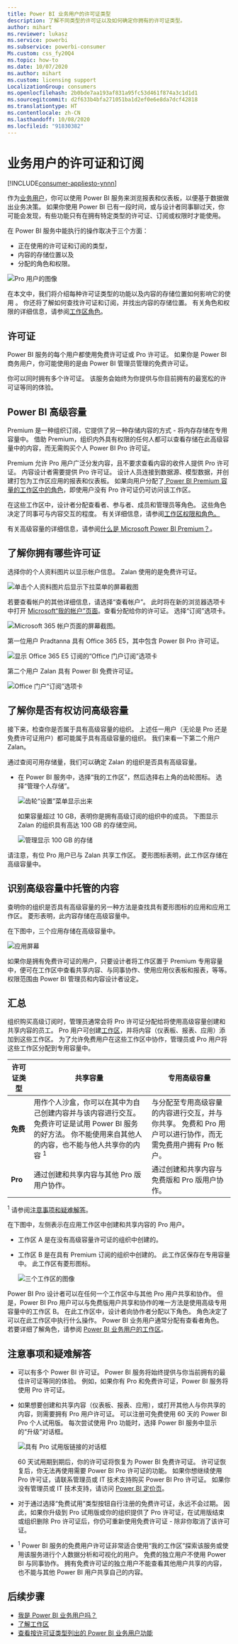 ```yaml
---
title: Power BI 业务用户的许可证类型
description: 了解不同类型的许可证以及如何确定你拥有的许可证类型。
author: mihart
ms.reviewer: lukasz
ms.service: powerbi
ms.subservice: powerbi-consumer
Ms.custom: css_fy20Q4
ms.topic: how-to
ms.date: 10/07/2020
ms.author: mihart
ms.custom: licensing support
LocalizationGroup: consumers
ms.openlocfilehash: 2b0bde7aa193af831a95fc53d461f874a3c1d1d1
ms.sourcegitcommit: d2f633b4bfa271051ba1d2ef0e6e8da7dcf42818
ms.translationtype: HT
ms.contentlocale: zh-CN
ms.lasthandoff: 10/08/2020
ms.locfileid: "91830382"
---
```

# <a name="licenses-and-subscriptions-for-business-users"></a>业务用户的许可证和订阅

[!INCLUDE[consumer-appliesto-ynnn](../includes/consumer-appliesto-ynnn.md)]

作为[业务用户](end-user-consumer.md)，你可以使用 Power BI 服务来浏览报表和仪表板，以便基于数据做出业务决策。 如果你使用 Power BI 已有一段时间，或与设计者同事聊过天，你可能会发现，有些功能只有在拥有特定类型的许可证、订阅或权限时才能使用。

在 Power BI 服务中能执行的操作取决于三个方面：
-    正在使用的许可证和订阅的类型，
-    内容的存储位置以及
-    分配的角色和权限。


![Pro 用户的图像](media/end-user-license/power-bi-questions-small.png)

在本文中，我们将介绍每种许可证类型的功能以及内容的存储位置如何影响它的使用 。 你还将了解如何查找许可证和订阅，并找出内容的存储位置。 有关角色和权限的详细信息，请参阅[工作区角色](end-user-workspaces.md)。

## <a name="licenses"></a>许可证

Power BI 服务的每个用户都使用免费许可证或 Pro 许可证。 如果你是 Power BI 商务用户，你可能使用的是由 Power BI 管理员管理的免费许可证。

你可以同时拥有多个许可证。  该服务会始终为你提供与你目前拥有的最宽松的许可证等同的体验。

## <a name="power-bi-premium-capacity"></a>Power BI 高级容量

Premium 是一种组织订阅，它提供了另一种存储内容的方式 - 将内存存储在专用容量中。 借助 Premium，组织内外具有权限的任何人都可以查看存储在此高级容量中的内容，而无需购买个人 Power BI Pro 许可证。 

Premium 允许 Pro 用户广泛分发内容，且不要求查看内容的收件人提供 Pro 许可证。 内容设计者需要提供 Pro 许可证。 设计人员连接到数据源、模型数据，并创建打包为工作区应用的报表和仪表板。 如果向用户分配了[ Power BI Premium 容量的工作区中的角色](end-user-workspaces.md)，即使用户没有 Pro 许可证仍可访问该工作区。

在这些工作区中，设计者分配查看者、参与者、成员和管理员等角色。    这些角色决定了同事可与内容交互的程度。 有关详细信息，请参阅[工作区权限和角色。](end-user-workspaces.md) 

有关高级容量的详细信息，请参阅[什么是 Microsoft Power BI Premium？](../admin/service-premium-what-is.md)。

## <a name="find-out-which-licenses-you-have"></a>了解你拥有哪些许可证
选择你的个人资料图片以显示帐户信息。 Zalan 使用的是免费许可证。 

![单击个人资料图片后显示下拉菜单的屏幕截图](media/end-user-license/power-bi-profiles.png)


若要查看帐户的其他详细信息，请选择“查看帐户”。 此时将在新的浏览器选项卡中打开 [Microsoft“我的帐户”页面](https://portal.office.com/account)。查看分配给你的许可证。  选择“订阅”选项卡。

![Microsoft 365 帐户页面的屏幕截图。](media/end-user-license/power-bi-subscriptions.png)




第一位用户 Pradtanna 具有 Office 365 E5，其中包含 Power BI Pro 许可证。

![显示 Office 365 E5 订阅的“Office 门户订阅”选项卡](media/end-user-license/power-bi-license-office.png)

第二个用户 Zalan 具有 Power BI 免费许可证。 

![Office 门户“订阅”选项卡](media/end-user-license/power-bi-license-free.png)

## <a name="find-out-if-you-have-access-to-premium-capacity"></a>了解你是否有权访问高级容量

接下来，检查你是否属于具有高级容量的组织。 上述任一用户（无论是 Pro 还是免费许可证用户）都可能属于具有高级容量的组织。  我们来看一下第二个用户 Zalan。  

通过查阅可用存储量，我们可以确定 Zalan 的组织是否具有高级容量。 

- 在 Power BI 服务中，选择“我的工作区”，然后选择右上角的齿轮图标。 选择“管理个人存储”。

    ![齿轮“设置”菜单显示出来](media/end-user-license/power-bi-license-personal.png)

    如果容量超过 10 GB，表明你是拥有高级订阅的组织中的成员。 下图显示 Zalan 的组织具有高达 100 GB 的存储空间。  

    ![管理显示 100 GB 的存储](media/end-user-license/power-bi-free-capacity.png)

请注意，有位 Pro 用户已与 Zalan 共享工作区。 菱形图标表明，此工作区存储在高级容量中。 

## <a name="identify-content-hosted-in-premium-capacity"></a>识别高级容量中托管的内容

查明你的组织是否具有高级容量的另一种方法是查找具有菱形图标的应用和应用工作区。 菱形表明，此内容存储在高级容量中。 

在下图中，三个应用存储在高级容量中。

![应用屏幕](media/end-user-license/power-bi-premium.png)

如果你是拥有免费许可证的用户，只要设计者将工作区置于 Premium 专用容量中，便可在工作区中查看共享内容、与同事协作、使用应用仪表板和报表，等等。 权限范围由 Power BI 管理员和内容设计者设定。

## <a name="putting-it-all-together"></a>汇总

组织购买高级订阅时，管理员通常会将 Pro 许可证分配给将使用高级容量创建和共享内容的员工。 Pro 用户可创建[工作区](end-user-workspaces.md)，并将内容（仪表板、报表、应用）添加到这些工作区。 为了允许免费用户在这些工作区中协作，管理员或 Pro 用户将这些工作区分配到专用容量中。  

|许可证类型  |共享容量 |专用高级容量  |
|---------|---------|---------|
|**免费**     |  用作个人沙盒，你可以在其中为自己创建内容并与该内容进行交互。 免费许可证是试用 Power BI 服务的好方法。 你不能使用来自其他人的内容，也不能与他人共享你的内容 <sup>1</sup>     |   与分配至专用高级容量的内容进行交互，并与你共享。 免费和 Pro 用户可以进行协作，而无需免费用户拥有 Pro 帐户。      |
|**Pro**     |  通过创建和共享内容与其他 Pro 版用户协作。        |  通过创建和共享内容与免费版和 Pro 版用户协作。       |


<sup>1</sup> 请参阅[注意事项和疑难解答](#considerations-and-troubleshooting)。

在下图中，左侧表示在应用工作区中创建和共享内容的 Pro 用户。

- 工作区 A 是在没有高级容量许可证的组织中创建的。

- 工作区 B 是在具有 Premium 订阅的组织中创建的。 此工作区保存在专用容量中。 此工作区有菱形图标。  

    ![三个工作区的图像](media/end-user-license/power-bi-dedicated.jpg)

Power BI Pro 设计者可以在任何一个工作区中与其他 Pro 用户共享和协作。 但是，Power BI Pro 用户可以与免费版用户共享和协作的唯一方法是使用高级专用容量中的工作区 B。  在此工作区中，设计者向协作者分配以下角色。 角色决定了可以在此工作区中执行什么操作。 Power BI 业务用户通常分配有查看者角色。 若要详细了解角色，请参阅 [Power BI 业务用户的工作区](end-user-workspaces.md)。

## <a name="considerations-and-troubleshooting"></a>注意事项和疑难解答

- 可以有多个 Power BI 许可证。 Power BI 服务将始终提供与你当前拥有的最佳许可证等同的体验。 例如，如果你有 Pro 和免费许可证，Power BI 服务将使用 Pro 许可证。

- 如果想要创建和共享内容（仪表板、报表、应用），或打开其他人与你共享的内容，则需要拥有 Pro 用户许可证。 可以注册可免费使用 60 天的 Power BI Pro 个人试用版。 每次尝试使用 Pro 功能时，选择 Power BI 服务中显示的“升级”对话框。

    ![具有 Pro 试用版链接的对话框](media/end-user-license/power-bi-trial.png)

  60 天试用期到期后，你的许可证将恢复为 Power BI 免费许可证。 许可证恢复后，你无法再使用需要 Power BI Pro 许可证的功能。 如果你想继续使用 Pro 许可证，请联系管理员或 IT 技术支持购买 Power BI Pro 许可证。 如果你没有管理员或 IT 技术支持，请访问 [Power BI 定价页](https://powerbi.microsoft.com/pricing/)。

- 对于通过选择“免费试用”类型按钮自行注册的免费许可证，永远不会过期。 因此，如果你升级到 Pro 试用版或你的组织提供了 Pro 许可证，在试用版结束或组织删除 Pro 许可证后，你仍可重新使用免费许可证 - 除非你取消了该许可证。

- <sup>1</sup> Power BI 服务的免费用户许可证非常适合使用“我的工作区”探索该服务或使用该服务进行个人数据分析和可视化的用户。 免费的独立用户不使用 Power BI 与同事协作。 拥有免费许可证的独立用户不能查看其他用户共享的内容，也不能与其他 Power BI 用户共享自己的内容。



## <a name="next-steps"></a>后续步骤

- [我是 Power BI 业务用户吗？](end-user-consumer.md)    
- [了解工作区](end-user-workspaces.md)    
- [查看按许可证类型列出的 Power BI 业务用户功能](end-user-features.md)
